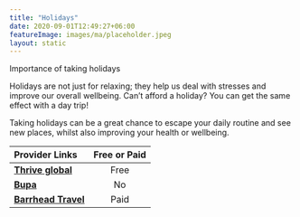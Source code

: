 ```yaml
---
title: "Holidays"
date: 2020-09-01T12:49:27+06:00
featureImage: images/ma/placeholder.jpeg
layout: static
---
```


Importance of taking holidays

Holidays are not just for relaxing; they help us deal with stresses and improve our overall wellbeing. Can’t afford a holiday? You can get the same effect with a day trip!

Taking holidays can be a great chance to escape your daily routine and see new places, whilst also improving your health or wellbeing.

| Provider Links      | Free or Paid  |  
| :-----------          | :--------------:      |  
| [**Thrive global**](https://community.thriveglobal.com/the-importance-of-taking-a-holiday/) | Free | 
| [**Bupa**](https://www.bupa.co.uk/business/news-and-information/why-holidays-are-good-for-employees-health) | No | 
| [**Barrhead Travel**](https://www.barrheadtravel.co.uk/) | Paid | 
  

<br/><br/>






